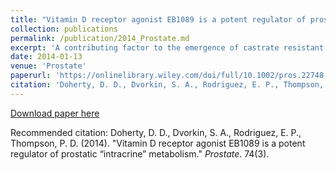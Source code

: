 ```yaml
---
title: "Vitamin D receptor agonist EB1089 is a potent regulator of prostatic “intracrine” metabolism."
collection: publications
permalink: /publication/2014_Prostate.md
excerpt: 'A contributing factor to the emergence of castrate resistant prostate cancer (CRPC) is the ability of the tumor to circumvent low circulating levels of testosterone during androgen deprivation therapy (ADT), through the production of “intracrine” tumoral androgens from precursors including cholesterol and dehydroepiandrosterone (DHEA). As these processes promote AR signaling and prostate cancer progression their modulation is required for disease prevention and treatment.'
date: 2014-01-13
venue: 'Prostate'
paperurl: 'https://onlinelibrary.wiley.com/doi/full/10.1002/pros.22748'
citation: 'Doherty, D. D., Dvorkin, S. A., Rodriguez, E. P., Thompson, P. D. . (2014). &quot;Paper Title Number 2.&quot; <i>Prostate</i>. 74(3).'
---
```


[Download paper here](https://onlinelibrary.wiley.com/doi/full/10.1002/pros.22748)

Recommended citation: Doherty, D. D., Dvorkin, S. A., Rodriguez, E. P., Thompson, P. D. (2014). "Vitamin D receptor agonist EB1089 is a potent regulator of prostatic “intracrine” metabolism." <i>Prostate</i>. 74(3).
